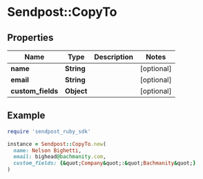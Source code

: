 # Sendpost::CopyTo

## Properties

| Name | Type | Description | Notes |
| ---- | ---- | ----------- | ----- |
| **name** | **String** |  | [optional] |
| **email** | **String** |  | [optional] |
| **custom_fields** | **Object** |  | [optional] |

## Example

```ruby
require 'sendpost_ruby_sdk'

instance = Sendpost::CopyTo.new(
  name: Nelson Bighetti,
  email: bighead@bachmanity.com,
  custom_fields: {&quot;Company&quot;:&quot;Bachmanity&quot;}
)
```

